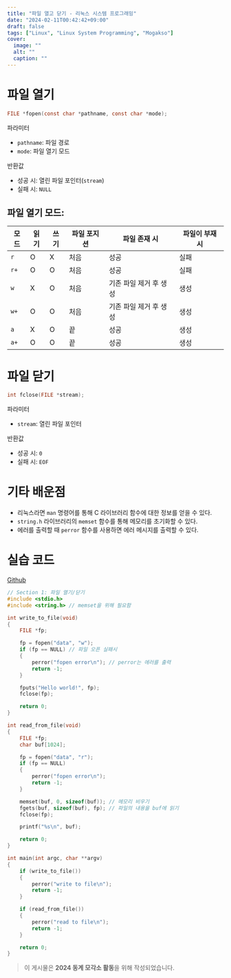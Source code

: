 ```yaml
---
title: "파일 열고 닫기 - 리눅스 시스템 프로그래밍"
date: "2024-02-11T00:42:42+09:00"
draft: false
tags: ["Linux", "Linux System Programming", "Mogakso"]
cover:
  image: ""
  alt: ""
  caption: ""
---
```


# 파일 열기

```c
FILE *fopen(const char *pathname, const char *mode);
```

파라미터

- `pathname`: 파일 경로
- `mode`: 파일 열기 모드

반환값

- 성공 시: 열린 파일 포인터(`stream`)
- 실패 시: `NULL`

## 파일 열기 모드:

| 모드 | 읽기 | 쓰기 | 파일 포지션 | 파일 존재 시           | 파일이 부재 시 |
| ---- | ---- | ---- | ----------- | ---------------------- | -------------- |
| `r`  | O    | X    | 처음        | 성공                   | 실패           |
| `r+` | O    | O    | 처음        | 성공                   | 실패           |
| `w`  | X    | O    | 처음        | 기존 파일 제거 후 생성 | 생성           |
| `w+` | O    | O    | 처음        | 기존 파일 제거 후 생성 | 생성           |
| `a`  | X    | O    | 끝          | 성공                   | 생성           |
| `a+` | O    | O    | 끝          | 성공                   | 생성           |

# 파일 닫기

```c
int fclose(FILE *stream);
```

파라미터

- `stream`: 열린 파일 포인터

반환값

- 성공 시: `0`
- 실패 시: `EOF`

# 기타 배운점

- 리눅스라면 `man` 명령어를 통해 C 라이브러리 함수에 대한 정보를 얻을 수 있다.
- `string.h` 라이브러리의 `memset` 함수를 통해 메모리를 초기화할 수 있다.
- 에러를 출력할 때 `perror` 함수를 사용하면 에러 메시지를 출력할 수 있다.

# 실습 코드

[Github](https://github.com/seolcu/inflearn-lsp/blob/master/file-basic/file_open.c)

```c
// Section 1: 파일 열기/닫기
#include <stdio.h>
#include <string.h> // memset을 위해 필요함

int write_to_file(void)
{
    FILE *fp;

    fp = fopen("data", "w");
    if (fp == NULL) // 파일 오픈 실패시
    {
        perror("fopen error\n"); // perror는 에러를 출력
        return -1;
    }

    fputs("Hello world!", fp);
    fclose(fp);

    return 0;
}

int read_from_file(void)
{
    FILE *fp;
    char buf[1024];

    fp = fopen("data", "r");
    if (fp == NULL)
    {
        perror("fopen error\n");
        return -1;
    }

    memset(buf, 0, sizeof(buf)); // 메모리 비우기
    fgets(buf, sizeof(buf), fp); // 파일의 내용을 buf에 읽기
    fclose(fp);

    printf("%s\n", buf);

    return 0;
}

int main(int argc, char **argv)
{
    if (write_to_file())
    {
        perror("write to file\n");
        return -1;
    }

    if (read_from_file())
    {
        perror("read to file\n");
        return -1;
    }

    return 0;
}
```

> 이 게시물은 **2024 동계 모각소 활동**을 위해 작성되었습니다.
